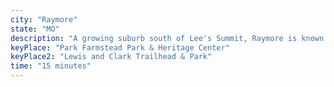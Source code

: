 ```yaml
---
city: "Raymore"
state: "MO"
description: "A growing suburb south of Lee's Summit, Raymore is known for its excellent schools and parks. It's also home to the annual Raymore Heritage Days festival."
keyPlace: "Park Farmstead Park & Heritage Center"
keyPlace2: "Lewis and Clark Trailhead & Park"
time: "15 minutes"
---
```

